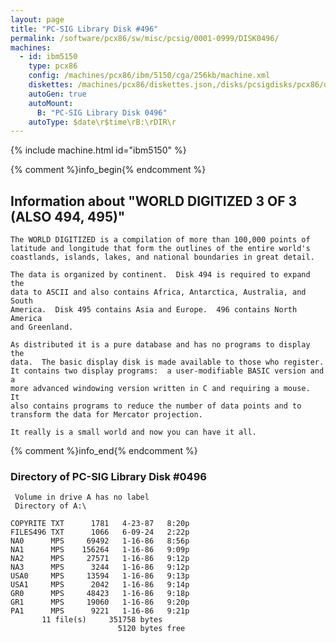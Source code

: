 ```yaml
---
layout: page
title: "PC-SIG Library Disk #496"
permalink: /software/pcx86/sw/misc/pcsig/0001-0999/DISK0496/
machines:
  - id: ibm5150
    type: pcx86
    config: /machines/pcx86/ibm/5150/cga/256kb/machine.xml
    diskettes: /machines/pcx86/diskettes.json,/disks/pcsigdisks/pcx86/diskettes.json
    autoGen: true
    autoMount:
      B: "PC-SIG Library Disk 0496"
    autoType: $date\r$time\rB:\rDIR\r
---
```


{% include machine.html id="ibm5150" %}

{% comment %}info_begin{% endcomment %}

## Information about "WORLD DIGITIZED 3 OF 3 (ALSO 494, 495)"

    The WORLD DIGITIZED is a compilation of more than 100,000 points of
    latitude and longitude that form the outlines of the entire world's
    coastlands, islands, lakes, and national boundaries in great detail.
    
    The data is organized by continent.  Disk 494 is required to expand the
    data to ASCII and also contains Africa, Antarctica, Australia, and South
    America.  Disk 495 contains Asia and Europe.  496 contains North
    America
    and Greenland.
    
    As distributed it is a pure database and has no programs to display the
    data.  The basic display disk is made available to those who register.
    It contains two display programs:  a user-modifiable BASIC version and a
    more advanced windowing version written in C and requiring a mouse.  It
    also contains programs to reduce the number of data points and to
    transform the data for Mercator projection.
    
    It really is a small world and now you can have it all.
{% comment %}info_end{% endcomment %}


### Directory of PC-SIG Library Disk #0496

     Volume in drive A has no label
     Directory of A:\

    COPYRITE TXT      1781   4-23-87   8:20p
    FILES496 TXT      1066   6-09-24   2:22p
    NA0      MPS     69492   1-16-86   8:56p
    NA1      MPS    156264   1-16-86   9:09p
    NA2      MPS     27571   1-16-86   9:12p
    NA3      MPS      3244   1-16-86   9:12p
    USA0     MPS     13594   1-16-86   9:13p
    USA1     MPS      2042   1-16-86   9:14p
    GR0      MPS     48423   1-16-86   9:18p
    GR1      MPS     19060   1-16-86   9:20p
    PA1      MPS      9221   1-16-86   9:21p
           11 file(s)     351758 bytes
                            5120 bytes free
